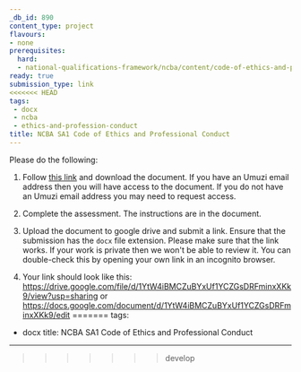 ```yaml
---
_db_id: 890
content_type: project
flavours:
- none
prerequisites:
  hard:
  - national-qualifications-framework/ncba/content/code-of-ethics-and-professional-conduct
ready: true
submission_type: link
<<<<<<< HEAD
tags: 
 - docx
 - ncba
 - ethics-and-profession-conduct
title: NCBA SA1 Code of Ethics and Professional Conduct
---
```


Please do the following:

1. Follow [this link](https://docs.google.com/document/d/1pFZHXSNjCvOwBqIvV2dwTrDDzL9uMNeV/edit?usp=sharing&ouid=106698657596806218419&rtpof=true&sd=true) and download the document. If you have an Umuzi email address then you will have access to the document. If you do not have an Umuzi email address you may need to request access.

2. Complete the assessment. The instructions are in the document. 
   
3. Upload the document to google drive and submit a link. Ensure that the submission has the `docx` file extension. Please make sure that the link works. If your work is private then we won't be able to review it. You can double-check this by opening your own link in an incognito browser.  

4. Your link should look like this:
https://drive.google.com/file/d/1YtW4iBMCZuBYxUf1YCZGsDRFminxXKk9/view?usp=sharing or https://docs.google.com/document/d/1YtW4iBMCZuBYxUf1YCZGsDRFminxXKk9/edit
=======
tags:
- docx
title: NCBA SA1 Code of Ethics and Professional Conduct
---
>>>>>>> develop
